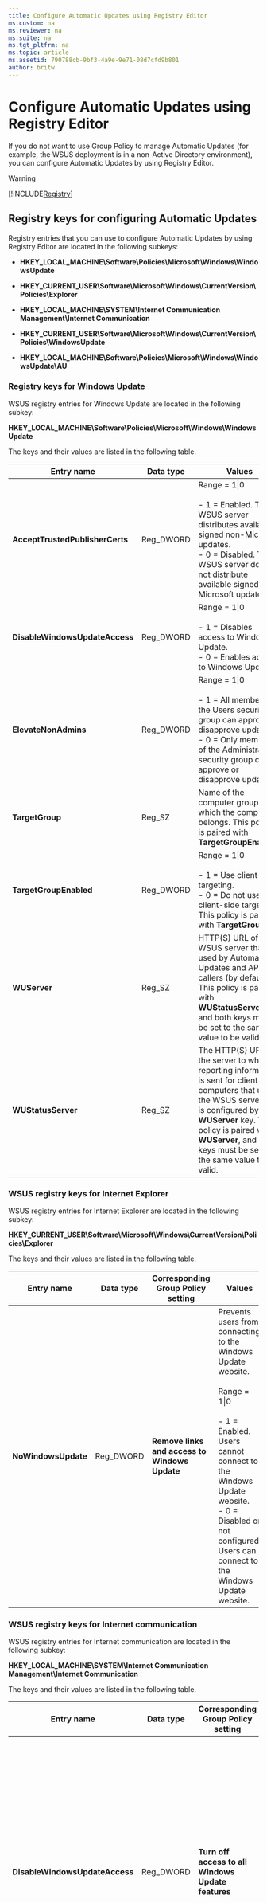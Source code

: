 ```yaml
---
title: Configure Automatic Updates using Registry Editor
ms.custom: na
ms.reviewer: na
ms.suite: na
ms.tgt_pltfrm: na
ms.topic: article
ms.assetid: 790788cb-9bf3-4a9e-9e71-08d7cfd9b801
author: britw
---
```

# Configure Automatic Updates using Registry Editor
If you do not want to use Group Policy to manage Automatic Updates \(for example, the WSUS deployment is in a non\-Active Directory environment\), you can configure Automatic Updates by using Registry Editor.  
  
> [!WARNING]  
> [!INCLUDE[Registry](../Token/Registry_md.md)]  
  
## Registry keys for configuring Automatic Updates  
Registry entries that you can use to configure Automatic Updates by using Registry Editor are located in the following subkeys:  
  
-   **HKEY\_LOCAL\_MACHINE\\Software\\Policies\\Microsoft\\Windows\\WindowsUpdate**  
  
-   **HKEY\_CURRENT\_USER\\Software\\Microsoft\\Windows\\CurrentVersion\\Policies\\Explorer**  
  
-   **HKEY\_LOCAL\_MACHINE\\SYSTEM\\Internet Communication Management\\Internet Communication**  
  
-   **HKEY\_CURRENT\_USER\\Software\\Microsoft\\Windows\\CurrentVersion\\Policies\\WindowsUpdate**  
  
-   **HKEY\_LOCAL\_MACHINE\\Software\\Policies\\Microsoft\\Windows\\WindowsUpdate\\AU**  
  
### Registry keys for Windows Update  
WSUS registry entries for Windows Update are located in the following subkey:  
  
**HKEY\_LOCAL\_MACHINE\\Software\\Policies\\Microsoft\\Windows\\WindowsUpdate**  
  
The keys and their values are listed in the following table.  
  
|Entry name|Data type|Values|  
|--------------|-------------|----------|  
|**AcceptTrustedPublisherCerts**|Reg\_DWORD|Range \= 1&#124;0<br /><br />-   1 \= Enabled. The WSUS server distributes available signed non\-Microsoft updates.<br />-   0 \= Disabled. The WSUS server does not distribute available signed non\-Microsoft updates.|  
|**DisableWindowsUpdateAccess**|Reg\_DWORD|Range \= 1&#124;0<br /><br />-   1 \= Disables access to Windows Update.<br />-   0 \= Enables access to Windows Update.|  
|**ElevateNonAdmins**|Reg\_DWORD|Range \= 1&#124;0<br /><br />-   1 \= All members of the Users security group can approve or disapprove updates.<br />-   0 \= Only members of the Administrators security group can approve or disapprove updates.|  
|**TargetGroup**|Reg\_SZ|Name of the computer group to which the computer belongs. This policy is paired with **TargetGroupEnabled**.|  
|**TargetGroupEnabled**|Reg\_DWORD|Range \= 1&#124;0<br /><br />-   1 \= Use client\-side targeting.<br />-   0 \= Do not use client\-side targeting. This policy is paired with **TargetGroup**.|  
|**WUServer**|Reg\_SZ|HTTP\(S\) URL of the WSUS server that is used by Automatic Updates and API callers \(by default\). This policy is paired with **WUStatusServer**, and both keys must be set to the same value to be valid.|  
|**WUStatusServer**|Reg\_SZ|The HTTP\(S\) URL of the server to which reporting information is sent for client computers that use the WSUS server that is configured by the **WUServer** key. This policy is paired with **WUServer**, and both keys must be set to the same value to be valid.|  
  
### WSUS registry keys for Internet Explorer  
WSUS registry entries for Internet Explorer are located in the following subkey:  
  
**HKEY\_CURRENT\_USER\\Software\\Microsoft\\Windows\\CurrentVersion\\Policies\\Explorer**  
  
The keys and their values are listed in the following table.  
  
|Entry name|Data type|Corresponding Group Policy setting|Values|  
|--------------|-------------|--------------------------------------|----------|  
|**NoWindowsUpdate**|Reg\_DWORD|**Remove links and access to Windows Update**|Prevents users from connecting to the Windows Update website.<br /><br />Range \= 1&#124;0<br /><br />-   1 \= Enabled. Users cannot connect to the Windows Update website.<br />-   0 \= Disabled or not configured. Users can connect to the Windows Update website.|  
  
### WSUS registry keys for Internet communication  
WSUS registry entries for Internet communication are located in the following subkey:  
  
**HKEY\_LOCAL\_MACHINE\\SYSTEM\\Internet Communication Management\\Internet Communication**  
  
The keys and their values are listed in the following table.  
  
|Entry name|Data type|Corresponding Group Policy setting|Values|  
|--------------|-------------|--------------------------------------|----------|  
|**DisableWindowsUpdateAccess**|Reg\_DWORD|**Turn off access to all Windows Update features**|Remove all access to Windows Update.<br /><br />Range \= 1&#124;0<br /><br />-   1 \= Enabled. All Windows Update features are removed. This includes blocking access to the Windows Update website at http:\/\/windowsupdate.microsoft.com, from the Windows Update hyperlink on the Start menu, and also on the Tools menu in Internet Explorer. Windows automatic updating is also disabled; you will neither be notified about nor will you receive critical updates from Windows Update. This setting also prevents Device Manager from automatically installing driver updates from the Windows Update website.<br />-   0 \= Disabled or not configured. Users will be able to access the Windows Update website and enable automatic updating to receive notifications and critical updates from Windows Update.|  
  
### WSUS registry key for Windows Update  
WSUS registry entry for Windows Update is located in the following subkey:  
  
**HKEY\_CURRENT\_USER\\Software\\Microsoft\\Windows\\CurrentVersion\\Policies\\WindowsUpdate**  
  
The key and its value is listed in the following table.  
  
|Entry name|Data type|Corresponding Group Policy setting|Values|  
|--------------|-------------|--------------------------------------|----------|  
|**DisableWindowsUpdateAccess**|Reg\_DWORD|**Remove access to use all Windows Update features**|Prevents users from connecting to the Windows Update website.<br /><br />Range \= 1&#124;0<br /><br />-   1 \= Enabled. All Windows Update features are removed.<br />-   0 \= Disabled or not configured. All Windows Update features are available.|  
  
### Registry keys for Automatic Update configuration options  
The registry entries for Automatic Update configuration options are located in the following subkey:  
  
**HKEY\_LOCAL\_MACHINE\\Software\\Policies\\Microsoft\\Windows\\WindowsUpdate\\AU**  
  
The keys and their values are listed in the following table.  
  
|Entry name|Data type|Values|  
|--------------|-------------|----------|  
|**AUOptions**|Reg\_DWORD|Range \= 2&#124;3&#124;4&#124;5<br /><br />-   2 \= Notify before download.<br />-   3 \= Automatically download and notify of installation.<br />-   4 \= Automatically download and schedule installation. Only valid if values exist for **ScheduledInstallDay** and **ScheduledInstallTime**.<br />-   5 \= Automatic Updates is required and users can configure it.|  
|**AutoInstallMinorUpdates**|Reg\_DWORD|Range \= 0&#124;1<br /><br />-   0 \= Treat minor updates like other updates.<br />-   1 \= Silently install minor updates.|  
|**DetectionFrequency**|Reg\_DWORD|Range \= n, where n \= time in hours \(1–22\).<br /><br />-   Time between detection cycles.|  
|**DetectionFrequencyEnabled**|Reg\_DWORD|Range \= 0&#124;1<br /><br />-   1 \= Enable detection frequency.<br />-   0 \= Disable custom detection frequency \(use default value of 22 hours\).|  
|**NoAutoRebootWithLoggedOnUsers**|Reg\_DWORD|Range \= 0&#124;1<br /><br />-   1 \= Logged\-on user can decide whether to restart the client computer.<br />-   0 \= Automatic Updates notifies the user that the computer will restart in 15 minutes.|  
|**NoAutoUpdate**|Reg\_DWORD|Range \= 0&#124;1<br /><br />-   0 \= Enable Automatic Updates.<br />-   1 \= Disable Automatic Updates.|  
|**RebootRelaunchTimeout**|Reg\_DWORD|Range \= n, where n \= time in minutes \(1–1,440\).<br /><br />-   Time between prompts for a scheduled restart.|  
|**RebootRelaunchTimeoutEnabled**|Reg\_DWORD|Range \= 0&#124;1<br /><br />-   1 \= Enable **RebootRelaunchTimeout**.<br />-   0 \= Disable custom **RebootRelaunchTimeout**\(use default value of 10 minutes\).|  
|**RebootWarningTimeout**|Reg\_DWORD|Range \= n, where n \= time in minutes \(1–30\).<br /><br />-   Length, in minutes, of the restart warning countdown after updates have been installed that have a deadline or scheduled updates.|  
|**RebootWarningTimeoutEnabled**|Reg\_DWORD|Range \= 0&#124;1<br /><br />-   1 \= Enable **RebootWarningTimeout**.<br />-   0 \= Disable custom **RebootWarningTimeout** \(use default value of 5 minutes\).|  
|**RescheduleWaitTime**|Reg\_DWORD|Range \= n, where n \= time in minutes \(1–60\).<br /><br />-   Time in minutes that Automatic Updates waits at startup before it applies updates from a missed scheduled installation time.<br />-   This policy applies only to scheduled installations, not to deadlines. Updates with deadlines that have expired should always be installed as soon as possible.|  
|**RescheduleWaitTimeEnabled**|Reg\_DWORD|Range \= 0&#124;1<br /><br />-   1 \= Enable **RescheduleWaitTime** .<br />-   0 \= Disable **RescheduleWaitTime** \(attempt the missed installation during the next scheduled installation time\).|  
|**ScheduledInstallDay**|Reg\_DWORD|Range \= 0&#124;1&#124;2&#124;3&#124;4&#124;5&#124;6&#124;7<br /><br />-   0 \= Every day.<br />-   1 through 7 \= the days of the week from Sunday \(1\) to Saturday \(7\).<br />    \(Only valid if **AUOptions** \= 4.\)|  
|**ScheduledInstallTime**|Reg\_DWORD|Range \= n, where n \= the time of day in 24\-hour format \(0–23\).|  
|**UseWUServer**|Reg\_DWORD|Range \= 0&#124;1<br /><br />-   1 \= The computer gets its updates from a WSUS server.<br />-   0 \= The computer gets its updates from Microsoft Update.<br />-   The **WUServer** value is not respected unless this key is set.|  
  
## See Also  
[Plan Automatic Updates settings](assetId:///f4aff13a-07f0-4939-881f-95191a025fcc)  
[Configure Automatic Updates using Group Policy](../Topic/Configure-Automatic-Updates-using-Group-Policy.md)  
  
